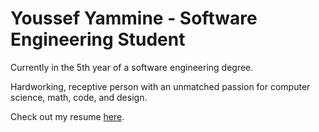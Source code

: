 # Youssef Yammine - Software Engineering Student

Currently in the 5th year of a software engineering degree.

Hardworking, receptive person with an unmatched passion for computer science, math, code, and design.

Check out my resume [here](https://lebenebou.github.io/Resume/YoussefYammine.pdf).